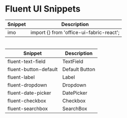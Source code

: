 # Fluent UI Snippets 


Snippet | Description
--- | --- | 
imo | import {} from 'office-ui-fabric-react';

#

Snippet | Description
--- | --- | 
fluent-text-field | TextField 
fluent-button-default | Default Button
fluent-label | Label
fluent-dropdown | Dropdown
fluent-date-picker| DatePicker
fluent-checkbox | Checkbox
fluent-searchbox | SearchBox
